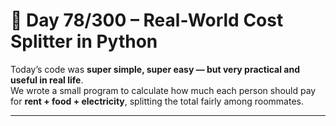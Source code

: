# 🐍 Day 78/300 – Real-World Cost Splitter in Python  

Today’s code was **super simple, super easy — but very practical and useful in real life**.  
We wrote a small program to calculate how much each person should pay for **rent + food + electricity**, splitting the total fairly among roommates.  

---